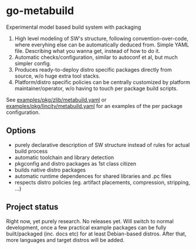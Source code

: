 # go-metabuild

Experimental model based build system with packaging

1. High level modeling of SW's structure, following
   convention-over-code, where everyhing else can be
   automatically deduced from. Simple YAML file.
   Describing what you wanna get, instead of how to do it.
3. Automatic checks/configuration, similar to autoconf
   et al, but much simpler config.
4. Produces ready-to-deploy distro specific packages
   directly from source, w/o huge extra tool stacks.
5. Platform/distro specific policies can be centrally
   customized by platform maintainer/operator, w/o
   having to touch per package build scripts.

See [examples/pkg/zlib/metabuild.yaml](examples/pkg/zlib/metabuild.yaml)
or [examples/pkg/lincity/metabuild.yaml](examples/pkg/lincity/metabuild.yaml)
for an examples of the per package configuration.

Options
--------

* purely declarative description of SW structure instead of rules for actual build process
* automatic toolchain and library detection
* pkgconfig and distro packages as 1st class citizen
* builds native distro packages
* automatic runtime dependences for shared libraries and .pc files
* respects distro policies (eg. artifact placements, compression, stripping, ...)

Project status
--------------

Right now, yet purely research. No releases yet.
Will switch to normal development, once a few practical example packages can be fully built/packaged (inc. docs etc) for at least Debian-based distros.
After that, more languages and target distros will be added.
